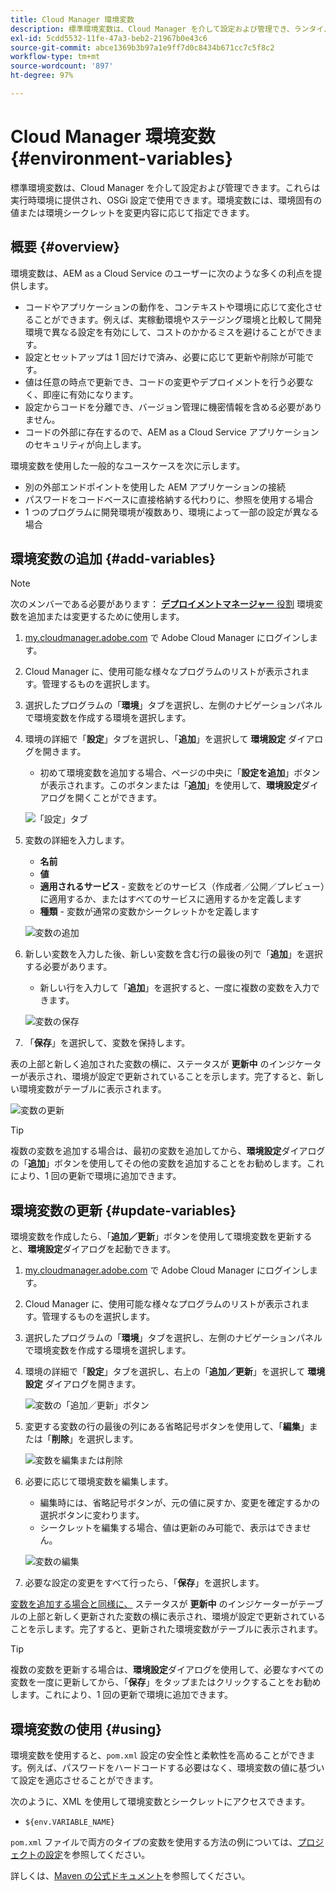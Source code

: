 ```yaml
---
title: Cloud Manager 環境変数
description: 標準環境変数は、Cloud Manager を介して設定および管理でき、ランタイム環境に提供され、OSGi 設定で使用できます。
exl-id: 5cdd5532-11fe-47a3-beb2-21967b0e43c6
source-git-commit: abce1369b3b97a1e9ff7d0c8434b671cc7c5f8c2
workflow-type: tm+mt
source-wordcount: '897'
ht-degree: 97%

---
```



# Cloud Manager 環境変数 {#environment-variables}

標準環境変数は、Cloud Manager を介して設定および管理できます。これらは実行時環境に提供され、OSGi 設定で使用できます。環境変数には、環境固有の値または環境シークレットを変更内容に応じて指定できます。

## 概要 {#overview}

環境変数は、AEM as a Cloud Service のユーザーに次のような多くの利点を提供します。

* コードやアプリケーションの動作を、コンテキストや環境に応じて変化させることができます。例えば、実稼動環境やステージング環境と比較して開発環境で異なる設定を有効にして、コストのかかるミスを避けることができます。
* 設定とセットアップは 1 回だけで済み、必要に応じて更新や削除が可能です。
* 値は任意の時点で更新でき、コードの変更やデプロイメントを行う必要なく、即座に有効になります。
* 設定からコードを分離でき、バージョン管理に機密情報を含める必要がありません。
* コードの外部に存在するので、AEM as a Cloud Service アプリケーションのセキュリティが向上します。

環境変数を使用した一般的なユースケースを次に示します。

* 別の外部エンドポイントを使用した AEM アプリケーションの接続
* パスワードをコードベースに直接格納する代わりに、参照を使用する場合
* 1 つのプログラムに開発環境が複数あり、環境によって一部の設定が異なる場合

## 環境変数の追加 {#add-variables}

>[!NOTE]
>
>次のメンバーである必要があります： [**デプロイメントマネージャー** 役割](/help/onboarding/cloud-manager-introduction.md#role-based-premissions) 環境変数を追加または変更するために使用します。

1. [my.cloudmanager.adobe.com](https://my.cloudmanager.adobe.com/) で Adobe Cloud Manager にログインします。
1. Cloud Manager に、使用可能な様々なプログラムのリストが表示されます。管理するものを選択します。
1. 選択したプログラムの「**環境**」タブを選択し、左側のナビゲーションパネルで環境変数を作成する環境を選択します。
1. 環境の詳細で「**設定**」タブを選択し、「**追加**」を選択して **環境設定** ダイアログを開きます。
   * 初めて環境変数を追加する場合、ページの中央に「**設定を追加**」ボタンが表示されます。このボタンまたは「**追加**」を使用して、**環境設定**&#x200B;ダイアログを開くことができます。

   ![「設定」タブ](assets/configuration-tab.png)

1. 変数の詳細を入力します。
   * **名前**
   * **値**
   * **適用されるサービス** - 変数をどのサービス（作成者／公開／プレビュー）に適用するか、またはすべてのサービスに適用するかを定義します
   * **種類** - 変数が通常の変数かシークレットかを定義します

   ![変数の追加](assets/add-variable.png)

1. 新しい変数を入力した後、新しい変数を含む行の最後の列で「**追加**」を選択する必要があります。
   * 新しい行を入力して「**追加**」を選択すると、一度に複数の変数を入力できます。

   ![変数の保存](assets/save-variables.png)

1. 「**保存**」を選択して、変数を保持します。

表の上部と新しく追加された変数の横に、ステータスが **更新中** のインジケーターが表示され、環境が設定で更新されていることを示します。完了すると、新しい環境変数がテーブルに表示されます。

![変数の更新](assets/updating-variables.png)

>[!TIP]
>
>複数の変数を追加する場合は、最初の変数を追加してから、**環境設定**&#x200B;ダイアログの「**追加**」ボタンを使用してその他の変数を追加することをお勧めします。これにより、1 回の更新で環境に追加できます。

## 環境変数の更新 {#update-variables}

環境変数を作成したら、「**追加／更新**」ボタンを使用して環境変数を更新すると、**環境設定**&#x200B;ダイアログを起動できます。

1. [my.cloudmanager.adobe.com](https://my.cloudmanager.adobe.com/) で Adobe Cloud Manager にログインします。
1. Cloud Manager に、使用可能な様々なプログラムのリストが表示されます。管理するものを選択します。
1. 選択したプログラムの「**環境**」タブを選択し、左側のナビゲーションパネルで環境変数を作成する環境を選択します。
1. 環境の詳細で「**設定**」タブを選択し、右上の「**追加／更新**」を選択して **環境設定** ダイアログを開きます。

   ![変数の「追加／更新」ボタン](assets/add-update-variables.png)

1. 変更する変数の行の最後の列にある省略記号ボタンを使用して、「**編集**」または「**削除**」を選択します。

   ![変数を編集または削除](assets/edit-delete-variable.png)

1. 必要に応じて環境変数を編集します。
   * 編集時には、省略記号ボタンが、元の値に戻すか、変更を確定するかの選択ボタンに変わります。
   * シークレットを編集する場合、値は更新のみ可能で、表示はできません。

   ![変数の編集](assets/edit-variable.png)

1. 必要な設定の変更をすべて行ったら、「**保存**」を選択します。

[変数を追加する場合と同様に、](#add-variables) ステータスが **更新中** のインジケーターがテーブルの上部と新しく更新された変数の横に表示され、環境が設定で更新されていることを示します。完了すると、更新された環境変数がテーブルに表示されます。

>[!TIP]
>
>複数の変数を更新する場合は、**環境設定**&#x200B;ダイアログを使用して、必要なすべての変数を一度に更新してから、「**保存**」をタップまたはクリックすることをお勧めします。これにより、1 回の更新で環境に追加できます。

## 環境変数の使用 {#using}

環境変数を使用すると、`pom.xml` 設定の安全性と柔軟性を高めることができます。例えば、パスワードをハードコードする必要はなく、環境変数の値に基づいて設定を適応させることができます。

次のように、XML を使用して環境変数とシークレットにアクセスできます。

* `${env.VARIABLE_NAME}`

`pom.xml` ファイルで両方のタイプの変数を使用する方法の例については、[プロジェクトの設定](/help/implementing/cloud-manager/getting-access-to-aem-in-cloud/setting-up-project.md#password-protected-maven-repository-support-password-protected-maven-repositories)を参照してください。

詳しくは、[Maven の公式ドキュメント](https://maven.apache.org/settings.html#quick-overview)を参照してください。

